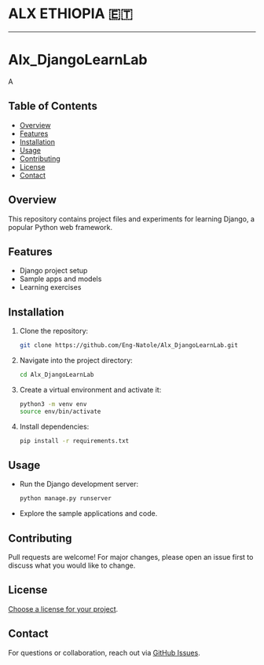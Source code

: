 # ALX ETHIOPIA 🇪🇹 
---

# Alx_DjangoLearnLab

A 
## Table of Contents

- [Overview](#overview)
- [Features](#features)
- [Installation](#installation)
- [Usage](#usage)
- [Contributing](#contributing)
- [License](#license)
- [Contact](#contact)

## Overview

This repository contains project files and experiments for learning Django, a popular Python web framework.

## Features

- Django project setup
- Sample apps and models
- Learning exercises

## Installation

1. Clone the repository:
    ```bash
    git clone https://github.com/Eng-Natole/Alx_DjangoLearnLab.git
    ```
2. Navigate into the project directory:
    ```bash
    cd Alx_DjangoLearnLab
    ```
3. Create a virtual environment and activate it:
    ```bash
    python3 -m venv env
    source env/bin/activate
    ```
4. Install dependencies:
    ```bash
    pip install -r requirements.txt
    ```

## Usage

- Run the Django development server:
    ```bash
    python manage.py runserver
    ```
- Explore the sample applications and code.

## Contributing

Pull requests are welcome! For major changes, please open an issue first to discuss what you would like to change.

## License

[Choose a license for your project](https://choosealicense.com/).

## Contact

For questions or collaboration, reach out via [GitHub Issues](https://github.com/Eng-Natole/Alx_DjangoLearnLab/issues).